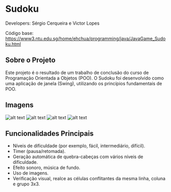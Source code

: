 # Sudoku

Developers: Sérgio Cerqueira e Victor Lopes

Código base: https://www3.ntu.edu.sg/home/ehchua/programming/java/JavaGame_Sudoku.html


## Sobre o Projeto
Este projeto é o resultado de um trabalho de conclusão do curso de Programação Orientada a Objetos (POO). O Sudoku foi desenvolvido como uma aplicação de janela (Swing), utilizando os princípios fundamentais de POO.

## Imagens
![alt text](https://github.com/sergiocerq/Sudoku/blob/main/image1.jpg?raw=true)
![alt text](https://github.com/sergiocerq/Sudoku/blob/main/image2.jpg?raw=true)
![alt text](https://github.com/sergiocerq/Sudoku/blob/main/image3.jpg?raw=true)
![alt text](https://github.com/sergiocerq/Sudoku/blob/main/image4.jpg?raw=true)


## Funcionalidades Principais

 - Níveis de dificuldade (por exemplo, fácil, intermediário, difícil).
 - Timer (pausa/retomada).
 - Geração automática de quebra-cabeças com vários níveis de dificuldade.
 - Efeito sonoro, música de fundo.
 - Uso de imagens.
 - Verificação visual, realce as células conflitantes da mesma linha, coluna e grupo 3x3.
